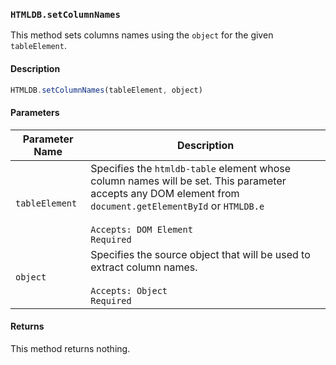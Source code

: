 ### `HTMLDB.setColumnNames`

This method sets columns names using the `object` for the given `tableElement`.

#### Description

```javascript
HTMLDB.setColumnNames(tableElement, object)
```

#### Parameters

| Parameter Name             | Description                               |
| -------------------------- | ----------------------------------------- |
| `tableElement` | Specifies the `htmldb-table` element whose column names will be set. This parameter accepts any DOM element from `document.getElementById` or `HTMLDB.e`<br><br>`Accepts: DOM Element`<br>`Required` |
| `object` | Specifies the source object that will be used to extract column names.<br><br>`Accepts: Object`<br>`Required` |

#### Returns

This method returns nothing.